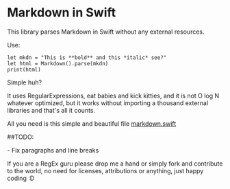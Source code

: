# Markdown in Swift

This library parses Markdown in Swift without any external resources.

Use:

    let mkdn = "This is **bold** and this *italic* see?"
    let html = Markdown().parse(mkdn)
    print(html)

Simple huh?

It uses RegularExpressions, eat babies and kick kitties, and it is not O log N whatever optimized, but it works without importing a thousand external libraries and that's all it counts.

All you need is this simple and beautiful file [markdown.swift](https://github.com/kuyawa/markdown/blob/master/Markdown/Markdown.swift)

##TODO:

\- Fix paragraphs and line breaks

If you are a RegEx guru please drop me a hand or simply fork and contribute to the world, no need for licenses, attributions or anything, just happy coding :D